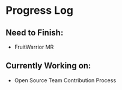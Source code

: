 # Progress Log

## Need to Finish:
* FruitWarrior MR

## Currently Working on:
* Open Source Team Contribution Process
